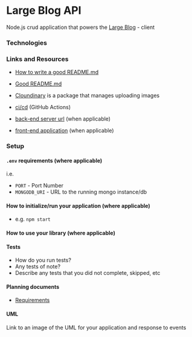 # Large Blog API

<!-- Description (No need for a header here) -->

Node.js crud application that powers the [Large Blog](#) - client

### Technologies

### Links and Resources

- [How to write a good README.md](https://flower.codes/writing-a-damn-good-readme-file/)
- [Good README.md](https://github.com/fzaninotto/Faker)
- [Cloundinary](https://www.npmjs.com/package/cloudinary) is a package that manages uploading images

- [ci/cd](http://xyz.com) (GitHub Actions)
- [back-end server url](http://xyz.com) (when applicable)
- [front-end application](http://xyz.com) (when applicable)

### Setup

#### `.env` requirements (where applicable)

i.e.

- `PORT` - Port Number
- `MONGODB_URI` - URL to the running mongo instance/db

#### How to initialize/run your application (where applicable)

- e.g. `npm start`

#### How to use your library (where applicable)

#### Tests

- How do you run tests?
- Any tests of note?
- Describe any tests that you did not complete, skipped, etc

#### Planning documents

- [Requirements](./requirement)

#### UML

Link to an image of the UML for your application and response to events
